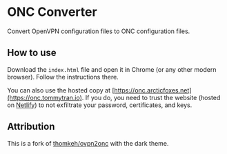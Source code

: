# ONC Converter
Convert OpenVPN configuration files to ONC configuration files.

## How to use
Download the `index.html` file and open it in Chrome (or any other modern browser). Follow the instructions there.

You can also use the hosted copy at [https://onc.arcticfoxes.net](https://onc.tommytran.io). If you do, you need to trust the website (hosted on [Netlify](https://netlify.app/)) to not exfiltrate your password, certificates, and keys.

## Attribution
This is a fork of [thomkeh/ovpn2onc](https://github.com/thomkeh/ovpn2onc) with the dark theme.